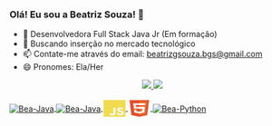 ### Olá! Eu sou a Beatriz Souza! 👋

- 🌱 Desenvolvedora Full Stack Java Jr (Em formação)
- 🧮 Buscando inserção no mercado tecnológico
- 📫 Contate-me através do email: beatrizgsouza.bgs@gmail.com
- 😄 Pronomes: Ela/Her





<div align="center">
  <a href="https://github.com/BeaSouzaa">
  <img height="180em" src="https://github-readme-stats.vercel.app/api?username=BeaSouzaa&show_icons=true&theme=dracula&include_all_commits=true&count_private=true"/>
  <img height="180em" src="https://github-readme-stats.vercel.app/api/top-langs/?username=BeaSouzaa&layout=compact&langs_count=7&theme=dracula"/>
</div>
<div style="display: inline_block"><br>
  <img align = "center" alt ="Bea-Java" height= "30" width = "40" src = "https://cdn.jsdelivr.net/gh/devicons/devicon/icons/java/java-original-wordmark.svg">
  <img align = "center" alt = "Bea-Java" height = "30" width = "40" src="https://cdn.jsdelivr.net/gh/devicons/devicon/icons/mysql/mysql-original-wordmark.svg">

  <img align="center" alt="Bea-Js" height="30" width="40" src="https://raw.githubusercontent.com/devicons/devicon/master/icons/javascript/javascript-plain.svg">
  <img align="center" alt="Bea-HTML" height="30" width="40" src="https://raw.githubusercontent.com/devicons/devicon/master/icons/html5/html5-original.svg">
   <img align="center" alt="Bea-Python" height="30" width="40" src="https://cdn.jsdelivr.net/gh/devicons/devicon/icons/mysql/mysql-original.svg" >
  

</div>
 
>

